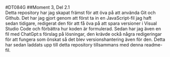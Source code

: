 #DT084G
##Moment 3, Del 2.1  
Detta repository har jag skapat främst för att öva på att använda Git och Github. Det har jag gjort genom att först ta in en JavaScript-fil jag haft sedan tidigare, redigerat den för att få öva på att spara versioner i Visual Studio Code och förbättra hur koden är formulerad. Sedan har jag även en fil med ChatGpt:s förslag på lösningar, den krävde ockå några redigeringar för att fungera som önskat så det blev versionshantering även för den. Detta har sedan laddats upp till detta repository tillsammans med denna readme-fil.
